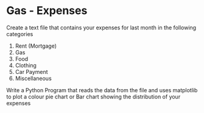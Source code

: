 # Gas - Expenses

Create a text file that contains your expenses for last month in the following categories

1. Rent (Mortgage)
2. Gas
3. Food
4. Clothing
5. Car Payment
6. Miscellaneous

Write a Python Program that reads the data from the file and uses matplotlib to plot a colour pie
chart or Bar chart showing the distribution of your expenses
